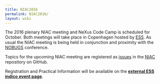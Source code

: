 ```yaml
---
title: NIAC2016
permalink: NIAC2016/
layout: wiki
---
```


The 2016 plenary NIAC meeting and NeXus Code Camp is scheduled for
October. Both meetings will take place in Copenhagen hosted by
[ESS](https://europeanspallationsource.se/data-management-and-software-centre).
As usual the NIAC meeting is being held in conjunction and proximity
with the [NOBUGS](https://nobugs.esss.se/) conference.

Topics for the upcoming NIAC meeting are registered as
[issues](https://github.com/nexusformat/NIAC/issues) in the
[NIAC](https://github.com/nexusformat/NIAC) repository on GitHub.

Registration and Practical Information will be available on the
**[external ESS indico event
page](https://indico.esss.lu.se/event/554/)**.
